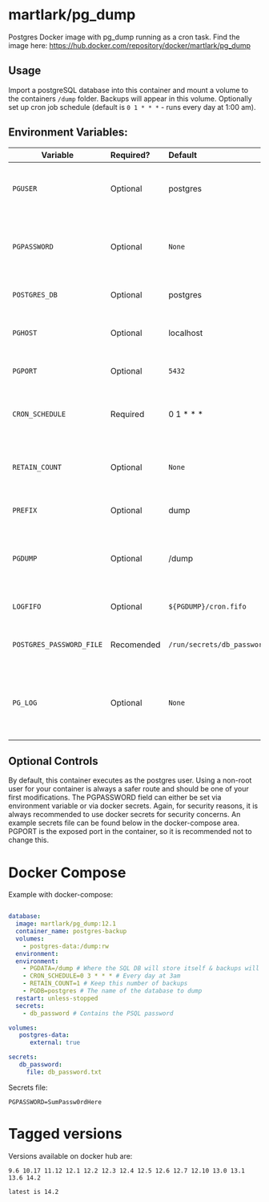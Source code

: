 martlark/pg_dump
================

Postgres Docker image with pg_dump running as a cron task. Find the image
here: https://hub.docker.com/repository/docker/martlark/pg_dump

## Usage

Import a postgreSQL database into this container and mount a volume to the containers `/dump` folder. 
Backups will appear in this volume. Optionally set up cron job schedule (default is `0 1 * * *` - 
runs every day at 1:00 am).

## Environment Variables:

| Variable        | Required? | Default   | Description                                                         |
|-----------------|:----------|:----------|:--------------------------------------------------------------------|
| `PGUSER`        | Optional  | postgres  | The user for accessing the database                                 |
| `PGPASSWORD`    | Optional  | `None`    | The password for accessing the database                             |
| `POSTGRES_DB`   | Optional  | postgres  | The name of the database                                            |
| `PGHOST`        | Optional  | localhost | The hostname of the database                                        |
| `PGPORT`        | Optional  | `5432`    | The port for the database                                           |
| `CRON_SCHEDULE` | Required  | 0 1 * * * | The cron schedule at which to run the pg_dump                       |
| `RETAIN_COUNT`  | Optional  | `None`    | Optionally, a number to retain, delete older files                  |
| `PREFIX`        | Optional  | dump      | Optionally, prefix for dump files                                   |
| `PGDUMP`        | Optional  | /dump     | Optionally, define a different location to dump your backups.       |
| `LOGFIFO`       | Optional  | `${PGDUMP}/cron.fifo` | Location to write cron logs to.                         |
| `POSTGRES_PASSWORD_FILE`    | Recomended  | `/run/secrets/db_password` | Location of the password file          |
| `PG_LOG`        | Optional  | `None`    | Optionally, set any value to view this env inside of the container  |

## Optional Controls

By default, this container executes as the postgres user. Using a non-root user for your container
is always a safer route and should be one of your first modifications. The PGPASSWORD field can 
either be set via environment variable or via docker secrets. Again, for security reasons, it is
always recommended to use docker secrets for security concerns. An example secrets file can be 
found below in the docker-compose area. PGPORT is the exposed port in the container, so it is 
recommended not to change this. 

Docker Compose
==============

Example with docker-compose:

```yaml

database:
  image: martlark/pg_dump:12.1
  container_name: postgres-backup
  volumes:
    - postgres-data:/dump:rw
  environment:
  environment:
    - PGDATA=/dump # Where the SQL DB will store itself & backups will dump
    - CRON_SCHEDULE=0 3 * * * # Every day at 3am
    - RETAIN_COUNT=1 # Keep this number of backups
    - PGDB=postgres # The name of the database to dump
  restart: unless-stopped
  secrets:
    - db_password # Contains the PSQL password

volumes:
   postgres-data:
      external: true

secrets:
   db_password:
     file: db_password.txt

```

Secrets file:
```text
PGPASSWORD=SumPassw0rdHere
```

Tagged versions
===============

Versions available on docker hub are:

    9.6 10.17 11.12 12.1 12.2 12.3 12.4 12.5 12.6 12.7 12.10 13.0 13.1 13.6 14.2
	
    latest is 14.2

